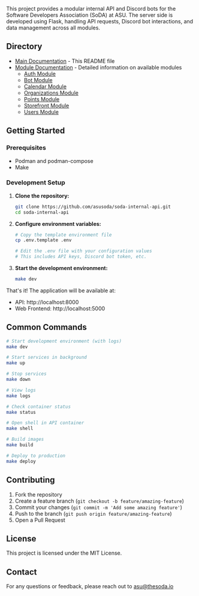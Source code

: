 This project provides a modular internal API and Discord bots for the Software Developers Association (SoDA) at ASU. The server side is developed using Flask, handling API requests, Discord bot interactions, and data management across all modules.

## Directory

- [Main Documentation](#) - This README file
- [Module Documentation](./modules/README.md) - Detailed information on available modules
  - [Auth Module](./modules/auth/README.md)
  - [Bot Module](./modules/bot/README.md)
  - [Calendar Module](./modules/calendar/README.md)
  - [Organizations Module](./modules/organizations/README.md)
  - [Points Module](./modules/points/README.md)
  - [Storefront Module](./modules/storefront/README.md)
  - [Users Module](./modules/users/README.md)

## Getting Started

### Prerequisites

- Podman and podman-compose
- Make

### Development Setup

1. **Clone the repository:**
   ```bash
   git clone https://github.com/asusoda/soda-internal-api.git
   cd soda-internal-api
   ```

2. **Configure environment variables:**
   ```bash
   # Copy the template environment file
   cp .env.template .env
   
   # Edit the .env file with your configuration values
   # This includes API keys, Discord bot token, etc.
   ```

3. **Start the development environment:**
   ```bash
   make dev
   ```

That's it! The application will be available at:
- API: http://localhost:8000
- Web Frontend: http://localhost:5000

## Common Commands

```bash
# Start development environment (with logs)
make dev

# Start services in background
make up

# Stop services
make down

# View logs
make logs

# Check container status
make status

# Open shell in API container
make shell

# Build images
make build

# Deploy to production
make deploy
```

## Contributing

1. Fork the repository
2. Create a feature branch (`git checkout -b feature/amazing-feature`)
3. Commit your changes (`git commit -m 'Add some amazing feature'`)
4. Push to the branch (`git push origin feature/amazing-feature`)
5. Open a Pull Request

## License

This project is licensed under the MIT License.

## Contact

For any questions or feedback, please reach out to asu@thesoda.io
